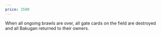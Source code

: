 ```yaml
---
price: 3500
---
```

When all ongoing brawls are over, all gate cards on the field are destroyed and all Bakugan returned to their owners.